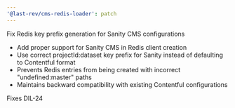 ```yaml
---
'@last-rev/cms-redis-loader': patch
---
```


Fix Redis key prefix generation for Sanity CMS configurations

- Add proper support for Sanity CMS in Redis client creation
- Use correct projectId:dataset key prefix for Sanity instead of defaulting to Contentful format
- Prevents Redis entries from being created with incorrect "undefined:master" paths
- Maintains backward compatibility with existing Contentful configurations

Fixes DIL-24
